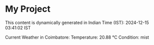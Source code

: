 # My Project

This content is dynamically generated in Indian Time (IST): 2024-12-15 03:41:02 IST


Current Weather in Coimbatore:
Temperature: 20.88 °C
Condition: mist
